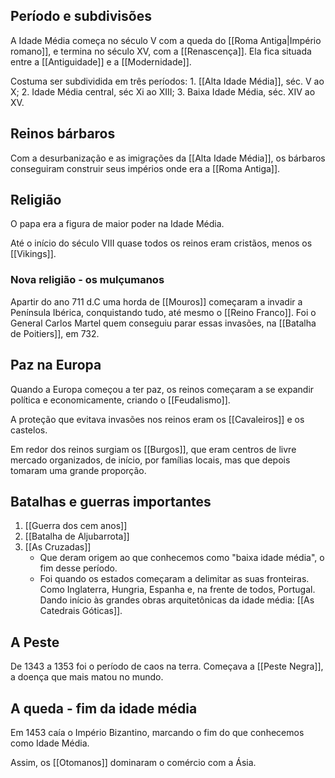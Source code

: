 ## Período e subdivisões
A Idade Média começa no século V com a queda do [[Roma Antiga|Império romano]], e termina no século XV, com a [[Renascença]]. Ela fica situada entre a [[Antiguidade]] e a [[Modernidade]]. 

Costuma ser subdividida em três períodos: 
	1. [[Alta Idade Média]], séc. V ao X;
	2. Idade Média central, séc Xi ao XIII;
	3. Baixa Idade Média, séc. XIV ao XV.

## Reinos bárbaros
Com a desurbanização e as imigrações da [[Alta Idade Média]], os bárbaros conseguiram construir seus impérios onde era a [[Roma Antiga]]. 

## Religião
O papa era a figura de maior poder na Idade Média.

Até o início do século VIII quase todos os reinos eram cristãos, menos os [[Vikings]]. 

### Nova religião - os mulçumanos
Apartir do ano 711 d.C uma horda de [[Mouros]] começaram a invadir a Península Ibérica, conquistando tudo, até mesmo o [[Reino Franco]]. Foi o General Carlos Martel quem conseguiu parar essas invasões, na [[Batalha de Poitiers]], em 732.

## Paz na Europa
Quando a Europa começou a ter paz, os reinos começaram a se expandir política e economicamente, criando o [[Feudalismo]]. 

A proteção que evitava invasões nos reinos eram os [[Cavaleiros]] e os castelos. 

Em redor dos reinos surgiam os [[Burgos]], que eram centros de livre mercado organizados, de início, por famílias locais, mas que depois tomaram uma grande proporção. 

## Batalhas e guerras importantes 
1. [[Guerra dos cem anos]]
2. [[Batalha de Aljubarrota]]
3. [[As Cruzadas]]
   - Que deram origem ao que conhecemos como "baixa idade média", o fim desse período.
   - Foi quando os estados começaram a delimitar as suas fronteiras. Como Inglaterra, Hungria, Espanha e, na frente de todos, Portugal. Dando início às grandes obras arquitetônicas da idade média: [[As Catedrais Góticas]].

## A Peste
De 1343 a 1353 foi o período de caos na terra. Começava a [[Peste Negra]], a doença que mais matou no mundo.

## A queda - fim da idade média
Em 1453 caía o Império Bizantino, marcando o fim do que conhecemos como Idade Média. 

Assim, os [[Otomanos]] dominaram o comércio com a Ásia.